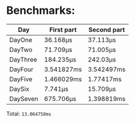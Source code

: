 # Benchmarks:
| Day | First part | Second part |
| --- | --- | --- |
| DayOne | 36.168µs | 37.113µs |
| DayTwo | 71.709µs | 71.005µs |
| DayThree | 184.235µs | 242.03µs |
| DayFour | 3.541827ms | 3.542497ms |
| DayFive | 1.466029ms | 1.77417ms |
| DaySix | 7.741µs | 15.709µs |
| DaySeven | 675.706µs | 1.398819ms |


Total: `13.064758ms`
